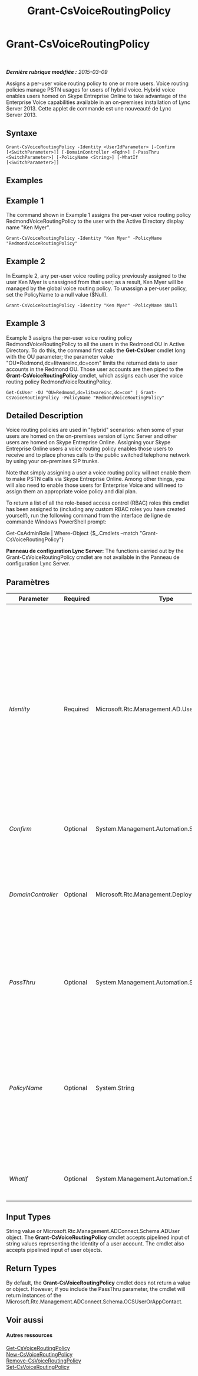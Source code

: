 ﻿---
title: Grant-CsVoiceRoutingPolicy
TOCTitle: Grant-CsVoiceRoutingPolicy
ms:assetid: a7c7b6c4-925a-464c-a3ee-8373f4eb46b2
ms:mtpsurl: https://technet.microsoft.com/fr-fr/library/JJ205141(v=OCS.15)
ms:contentKeyID: 49298460
ms.date: 05/20/2016
mtps_version: v=OCS.15
ms.translationtype: HT
---

# Grant-CsVoiceRoutingPolicy

 

_**Dernière rubrique modifiée :** 2015-03-09_

Assigns a per-user voice routing policy to one or more users. Voice routing policies manage PSTN usages for users of hybrid voice. Hybrid voice enables users homed on Skype Entreprise Online to take advantage of the Enterprise Voice capabilities available in an on-premises installation of Lync Server 2013. Cette applet de commande est une nouveauté de Lync Server 2013.

## Syntaxe

    Grant-CsVoiceRoutingPolicy -Identity <UserIdParameter> [-Confirm [<SwitchParameter>]] [-DomainController <Fqdn>] [-PassThru <SwitchParameter>] [-PolicyName <String>] [-WhatIf [<SwitchParameter>]]

## Examples

## Example 1

The command shown in Example 1 assigns the per-user voice routing policy RedmondVoiceRoutingPolicy to the user with the Active Directory display name "Ken Myer".

    Grant-CsVoiceRoutingPolicy -Identity "Ken Myer" -PolicyName "RedmondVoiceRoutingPolicy"

## Example 2

In Example 2, any per-user voice routing policy previously assigned to the user Ken Myer is unassigned from that user; as a result, Ken Myer will be managed by the global voice routing policy. To unassign a per-user policy, set the PolicyName to a null value ($Null).

    Grant-CsVoiceRoutingPolicy -Identity "Ken Myer" -PolicyName $Null

## Example 3

Example 3 assigns the per-user voice routing policy RedmondVoiceRoutingPolicy to all the users in the Redmond OU in Active Directory. To do this, the command first calls the **Get-CsUser** cmdlet long with the OU parameter; the parameter value "OU=Redmond,dc=litwareinc,dc=com" limits the returned data to user accounts in the Redmond OU. Those user accounts are then piped to the **Grant-CsVoiceRoutingPolicy** cmdlet, which assigns each user the voice routing policy RedmondVoiceRoutingPolicy.

    Get-CsUser -OU "OU=Redmond,dc=litwareinc,dc=com" | Grant-CsVoiceRoutingPolicy -PolicyName "RedmondVoiceRoutingPolicy"

## Detailed Description

Voice routing policies are used in "hybrid" scenarios: when some of your users are homed on the on-premises version of Lync Server and other users are homed on Skype Entreprise Online. Assigning your Skype Entreprise Online users a voice routing policy enables those users to receive and to place phones calls to the public switched telephone network by using your on-premises SIP trunks.

Note that simply assigning a user a voice routing policy will not enable them to make PSTN calls via Skype Entreprise Online. Among other things, you will also need to enable those users for Enterprise Voice and will need to assign them an appropriate voice policy and dial plan.

To return a list of all the role-based access control (RBAC) roles this cmdlet has been assigned to (including any custom RBAC roles you have created yourself), run the following command from the interface de ligne de commande Windows PowerShell prompt:

Get-CsAdminRole | Where-Object {$\_.Cmdlets –match "Grant-CsVoiceRoutingPolicy"}

**Panneau de configuration Lync Server:** The functions carried out by the Grant-CsVoiceRoutingPolicy cmdlet are not available in the Panneau de configuration Lync Server.

## Paramètres


<table>
<colgroup>
<col style="width: 25%" />
<col style="width: 25%" />
<col style="width: 25%" />
<col style="width: 25%" />
</colgroup>
<thead>
<tr class="header">
<th>Parameter</th>
<th>Required</th>
<th>Type</th>
<th>Description</th>
</tr>
</thead>
<tbody>
<tr class="odd">
<td><p><em>Identity</em></p></td>
<td><p>Required</p></td>
<td><p>Microsoft.Rtc.Management.AD.UserIdParameter</p></td>
<td><p>Indicates the Identity of the user account to be assigned the per-user voice routing policy. User Identities are typically specified using one of four formats: 1) the user's SIP address; 2) the user's user principal name (UPN); 3) the user's domain name and logon name, in the form domain\logon (four example, litwareinc\kenmyer); and, 4) the user's Active Directory display name (for example, Ken Myer).</p>
<p>User Identities can also be specified by using the user’s Active Directory distinguished name.</p>
<p>In addition, you can use the asterisk (*) wildcard character when using the Display Name as the user Identity. For example, the Identity &quot;* Smith&quot; returns all the users who have a display name that ends with the string value &quot; Smith&quot;.</p></td>
</tr>
<tr class="even">
<td><p><em>Confirm</em></p></td>
<td><p>Optional</p></td>
<td><p>System.Management.Automation.SwitchParameter</p></td>
<td><p>Prompts you for confirmation before executing the command.</p></td>
</tr>
<tr class="odd">
<td><p><em>DomainController</em></p></td>
<td><p>Optional</p></td>
<td><p>Microsoft.Rtc.Management.Deploy.Fqdn</p></td>
<td><p>Enables you to connect to the specified domain controller in order to retrieve user information. To connect to a particular domain controller, include the DomainController parameter followed by the computer name (for example, atl-dc-001) or its fully qualified domain name (FQDN) (for example, atl-dc-001.litwareinc.com).</p></td>
</tr>
<tr class="even">
<td><p><em>PassThru</em></p></td>
<td><p>Optional</p></td>
<td><p>System.Management.Automation.SwitchParameter</p></td>
<td><p>Enables you to pass a user object through the pipeline that represents the user account being assigned the voice routing policy. By default, the <strong>Grant-CsVoiceRoutingPolicy</strong> cmdlet does not pass objects through the pipeline.</p></td>
</tr>
<tr class="odd">
<td><p><em>PolicyName</em></p></td>
<td><p>Optional</p></td>
<td><p>System.String</p></td>
<td><p>&quot;Name&quot; of the policy to be assigned. The PolicyName is simply the policy Identity minus the policy scope (the &quot;tag:&quot; prefix). For example, a policy with the Identity tag:Redmond has a PolicyName equal to Redmond; likewise, a policy with the Identity tag:RedmondVoiceRoutingPolicy has a PolicyName equal to RedmondVoiceRoutingPolicy.</p>
<p>To unassign a per-user policy previously assigned to a user, set the PolicyName to a null value ($Null).</p></td>
</tr>
<tr class="even">
<td><p><em>WhatIf</em></p></td>
<td><p>Optional</p></td>
<td><p>System.Management.Automation.SwitchParameter</p></td>
<td><p>Describes what would happen if you executed the command without actually executing the command.</p></td>
</tr>
</tbody>
</table>


## Input Types

String value or Microsoft.Rtc.Management.ADConnect.Schema.ADUser object. The **Grant-CsVoiceRoutingPolicy** cmdlet accepts pipelined input of string values representing the Identity of a user account. The cmdlet also accepts pipelined input of user objects.

## Return Types

By default, the **Grant-CsVoiceRoutingPolicy** cmdlet does not return a value or object. However, if you include the PassThru parameter, the cmdlet will return instances of the Microsoft.Rtc.Management.ADConnect.Schema.OCSUserOrAppContact.

## Voir aussi

#### Autres ressources

[Get-CsVoiceRoutingPolicy](get-csvoiceroutingpolicy.md)  
[New-CsVoiceRoutingPolicy](new-csvoiceroutingpolicy.md)  
[Remove-CsVoiceRoutingPolicy](remove-csvoiceroutingpolicy.md)  
[Set-CsVoiceRoutingPolicy](set-csvoiceroutingpolicy.md)

